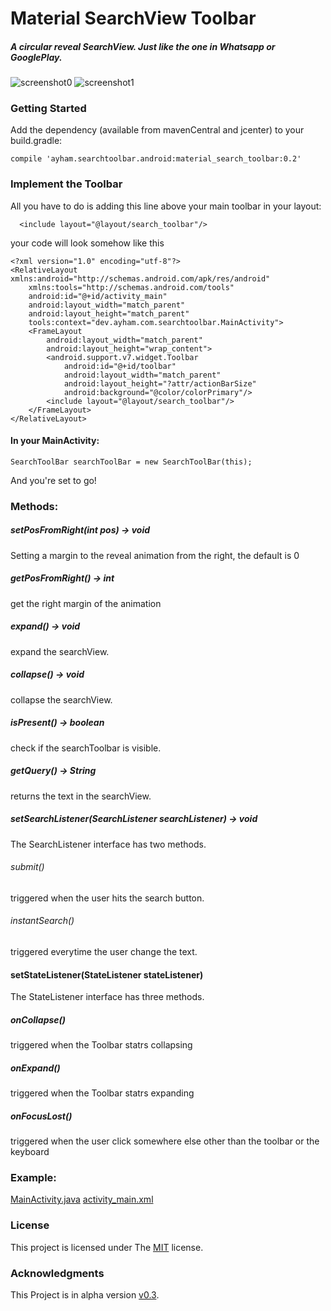 # Material SearchView Toolbar
##### A circular reveal SearchView. Just like the one in Whatsapp or GooglePlay.


![screenshot0](https://raw.githubusercontent.com/ayham95/Material_Search_Toolbar/master/Screenshot_1498497651.png)
![screenshot1](https://raw.githubusercontent.com/ayham95/Material_Search_Toolbar/master/Screenshot_1498497612.png)

### Getting Started
Add the dependency (available from mavenCentral and jcenter) to your build.gradle:

    compile 'ayham.searchtoolbar.android:material_search_toolbar:0.2'
    
### Implement the Toolbar
All you have to do is adding this line above your main toolbar in your layout:

      <include layout="@layout/search_toolbar"/>

your code will look somehow like this

    <?xml version="1.0" encoding="utf-8"?>
    <RelativeLayout xmlns:android="http://schemas.android.com/apk/res/android"
        xmlns:tools="http://schemas.android.com/tools"
        android:id="@+id/activity_main"
        android:layout_width="match_parent"
        android:layout_height="match_parent"
        tools:context="dev.ayham.com.searchtoolbar.MainActivity">
        <FrameLayout
            android:layout_width="match_parent"
            android:layout_height="wrap_content">
            <android.support.v7.widget.Toolbar
                android:id="@+id/toolbar"
                android:layout_width="match_parent"
                android:layout_height="?attr/actionBarSize"
                android:background="@color/colorPrimary"/>
            <include layout="@layout/search_toolbar"/>
        </FrameLayout>
    </RelativeLayout>

#### In your MainActivity:

    SearchToolBar searchToolBar = new SearchToolBar(this);
And you're set to go!

### Methods:

##### setPosFromRight(int pos) -> void
Setting a margin to the reveal animation from the right, the default is 0
##### getPosFromRight() -> int
get the right margin of the animation
##### expand() -> void
expand the searchView.
##### collapse() -> void
collapse the searchView.
##### isPresent() -> boolean
check if the searchToolbar is visible. 
##### getQuery() -> String
returns the text in the searchView.
##### setSearchListener(SearchListener searchListener) -> void
The SearchListener interface has two methods.
###### submit()
triggered when the user hits the search button.
###### instantSearch()
triggered everytime the user change the text.
#### setStateListener(StateListener stateListener)
The StateListener interface has three methods.
##### onCollapse()
triggered when the Toolbar statrs collapsing
##### onExpand()
triggered when the Toolbar statrs expanding
##### onFocusLost()
triggered when the user click somewhere else other than the toolbar or the keyboard

### Example:
[MainActivity.java](https://github.com/ayham95/Material_Search_Toolbar/blob/master/app/src/main/java/dev/ayham/com/searchtoolbar/MainActivity.java)
[activity_main.xml](https://github.com/ayham95/Material_Search_Toolbar/blob/master/app/src/main/res/layout/activity_main.xml)
### License
This project is licensed under The [MIT](https://opensource.org/licenses/MIT) license.

### Acknowledgments
This Project is in alpha version [v0.3](https://github.com/ayham95/Material_Search_Toolbar/tree/v0.3).

